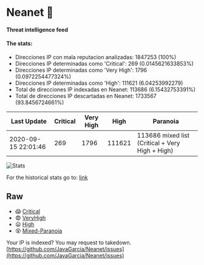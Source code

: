 # Neanet :hocho:
#### Threat intelligence feed
#### The stats:

- Direcciones IP con mala reputacion analizadas: 1847253 (100%)
- Direcciones IP determinadas como 'Critical':  269 (0.0145621633853%)
- Direcciones IP determinadas como 'Very High':  1796 (0.0972254477324%)
- Direcciones IP determinadas como 'High':  111621 (6.04253992279)
- Total de direcciones IP indexadas en Neanet:  113686 (6.15432753391%)
- Total de direcciones IP descartadas en Neanet:  1733567 (93.8456724661%)

| Last Update | Critical | Very High | High | Paranoia |
| --- | --- | --- | --- | --- |
| 2020-09-15 22:01:46 | 269 | 1796 | 111621 | 113686 mixed list (Critical + Very High + High)|

![Stats](https://docs.google.com/spreadsheets/d/e/2PACX-1vSnaNMIXVabIpDJjufMlzH7poXnshF3mgd8Is1g9ytUEzVsP5my4Trn8f-xkoLLQ38xpL3HtmUexLo6/pubchart?oid=501124687&format=image)

For the historical stats go to: [link](/stats.csv)
## Raw
- :scream: [Critical](https://raw.githubusercontent.com/JavaGarcia/Neanet/master/blacklists/neanet_critical.txt)
- :fearful: [VeryHigh](https://raw.githubusercontent.com/JavaGarcia/Neanet/master/blacklists/neanet_veryHigh.txtt)
- :frowning: [High](https://raw.githubusercontent.com/JavaGarcia/Neanet/master/blacklists/neanet_high.txt)
- :dizzy_face: [Mixed-Paranoia](https://raw.githubusercontent.com/JavaGarcia/Neanet/master/blacklists/neanet_all.txt)


Your IP is indexed? You may request to takedown. [https://github.com/JavaGarcia/Neanet/issues](https://github.com/JavaGarcia/Neanet/issues)















































































































































































































































































































































































































































































































































































































































































































































































































































